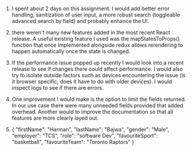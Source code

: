 1. I spent about 2 days on this assignment. I would add better error handling, sanitization of user input, a more robust search (toggleable advanced search by field) and probably enhance the UI. 

2. there weren't many new features added in the most recent React release. A useful existing feature I used was the mapStatesToProps() function that once implemented alongside redux allows rerendering to happen automatically once the state is changed. 

3. If the performance issue popped up recently I would look into a recent release to see if changes there could affect performance. I would also try to isolate outside factors 
such as devices encountering the issue (is it browser specific, does it have to do with older devices). I would inspect logs to see if there are errors.

4. One improvement I would make is the option to limit the fields returned. In our use case there were many unneeded fields provided that added overhead. Another would to improve the documentation so that all features are more clearly layed out. 

5. {
    "firstName": "Harman",
    "lastName": "Bajwa",
    "gender": "Male",
    "employer": "TCS",
    "role": "software Dev",
    "favouriteSport": "basketball",
    "favouriteTeam":  "Toronto Raptors"
}